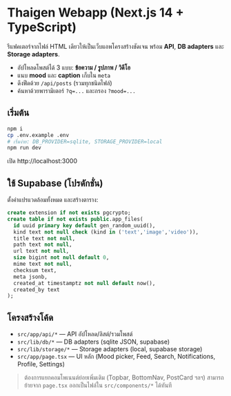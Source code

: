 # Thaigen Webapp (Next.js 14 + TypeScript)

รีแฟคเตอร์จากไฟล์ HTML เดียวให้เป็นเว็บแอพโครงสร้างชัดเจน พร้อม **API**, **DB adapters** และ **Storage adapters**.
- อัปโหลดโพสต์ได้ 3 แบบ: **ข้อความ / รูปภาพ / วิดีโอ**
- แนบ **mood** และ **caption** เก็บใน `meta`
- ดึงฟีดด้วย `/api/posts` (รวมทุกชนิดไฟล์)
- ค้นหาด้วยพารามิเตอร์ `?q=...` และกรอง `?mood=...`

## เริ่มต้น
```bash
npm i
cp .env.example .env
# เริ่มง่าย: DB_PROVIDER=sqlite, STORAGE_PROVIDER=local
npm run dev
```

เปิด http://localhost:3000

## ใช้ Supabase (โปรดักชั่น)
ตั้งค่าแปรแวดล้อมทั้งหมด และสร้างตาราง:
```sql
create extension if not exists pgcrypto;
create table if not exists public.app_files(
  id uuid primary key default gen_random_uuid(),
  kind text not null check (kind in ('text','image','video')),
  title text not null,
  path text not null,
  url text not null,
  size bigint not null default 0,
  mime text not null,
  checksum text,
  meta jsonb,
  created_at timestamptz not null default now(),
  created_by text
);
```

## โครงสร้างโค้ด
- `src/app/api/*` — API อัปโหลด/ลิสต์/รวมโพสต์
- `src/lib/db/*` — DB adapters (sqlite JSON, supabase)
- `src/lib/storage/*` — Storage adapters (local, supabase storage)
- `src/app/page.tsx` — UI หลัก (Mood picker, Feed, Search, Notifications, Profile, Settings)

> ต้องการแยกคอมโพเนนต์ย่อยเพิ่มเติม (Topbar, BottomNav, PostCard ฯลฯ) สามารถย้ายจาก `page.tsx` ออกเป็นไฟล์ใน `src/components/*` ได้ทันที
